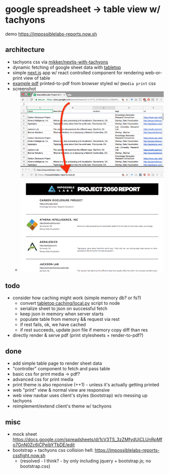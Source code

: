 # google spreadsheet -> table view w/ tachyons

demo https://impossiblelabs-reports.now.sh

## architecture
+ tachyons css via [mikker/nextjs-with-tachyons](https://github.com/mikker/nextjs-with-tachyons)
+ dynamic fetching of google sheet data with [tabletop](https://github.com/jsoma/tabletop)
+ simple [next.js](https://github.com/zeit/next.js) app w/ react controlled component for rendering web-or-print view of table
+ [example pdf](https://github.com/100ideas/impossiblelabs-reports/blob/master/static/impossiblelabs-reports.now.sh.pdf)  printed-to-pdf from browser styled w/ `@media print` css
+ screenshot
  + ![screenshot](https://github.com/100ideas/impossiblelabs-reports/raw/master/static/2017-06-17_impossiblelabs-reports-screenshot.png)

## todo
- consider how caching might work (simple memory db? or fs?)
  - convert [tabletop caching/local.py](https://github.com/jsoma/tabletop/blob/master/caching/local.py) script to node
  - serialize sheet to json on successful fetch
  - keep json in memory when server starts
  - populate table from memory && request via rest
  - if rest fails, ok, we have cached
  - if rest succeeds, update json file if memory copy diff than res
- directly render & serve pdf (print stylesheets + render-to-pdf?)

## done
+ add simple table page to render sheet data
+ "controller" component to fetch and pass table
+ basic css for print media -> pdf?
+ advanced css for print media
+ print theme is also reponsive (++1) - unless it's actually getting printed
+ web "print" view & normal view are responsive
+ web view navbar uses client's styles (bootstrap) w/o messing up tachyons
+ reimplement/extend client's theme w/ tachyons

## misc
- mock sheet https://docs.google.com/spreadsheets/d/1cV3TS_3zZMfydUjCLUnRpMfo7GnN0Zc6iCPeibYTbDE/edit
- bootstrap + tachyons css collision hell: https://impossiblelabs-reports-cssfight.now.sh
  - (resolved - I think? - by only including jquery + bootstrap.js; no bootstrap.css)
